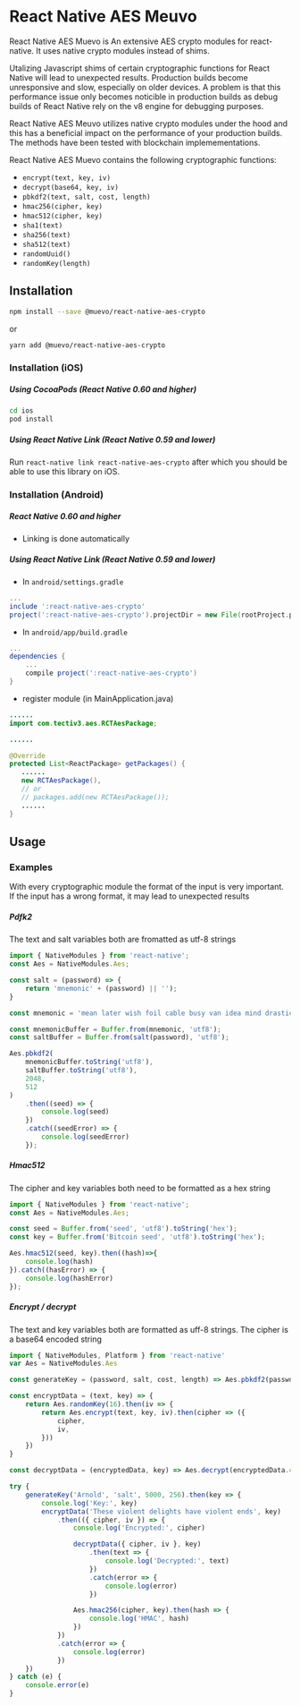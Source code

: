 # React Native AES Meuvo

React Native AES Muevo is An extensive AES crypto modules for react-native. 
It uses native crypto modules instead of shims. 

Utalizing Javascript shims of certain cryptographic functions for React Native will lead to unexpected results. Production builds become unresponsive and slow, especially on older devices. A problem is that this performance issue only becomes noticible in production builds as debug builds of React Native rely on the v8 engine for debugging purposes.

React Native AES Meuvo utilizes native crypto modules under the hood and this has a beneficial impact on the performance of your production builds. The methods have been tested with blockchain implemementations. 

React Native AES  Muevo contains the following cryptographic functions:

-   `encrypt(text, key, iv)`
-   `decrypt(base64, key, iv)`
-   `pbkdf2(text, salt, cost, length)`
-   `hmac256(cipher, key)`
-   `hmac512(cipher, key)`
-   `sha1(text)`
-   `sha256(text)`
-   `sha512(text)`
-   `randomUuid()`
-   `randomKey(length)`

## Installation

```sh
npm install --save @muevo/react-native-aes-crypto
```

or

```sh
yarn add @muevo/react-native-aes-crypto
```

### Installation (iOS)

##### Using CocoaPods (React Native 0.60 and higher)

```sh
cd ios
pod install
```

##### Using React Native Link (React Native 0.59 and lower)

Run `react-native link react-native-aes-crypto` after which you should be able to use this library on iOS.

### Installation (Android)

##### React Native 0.60 and higher
- Linking is done automatically

##### Using React Native Link (React Native 0.59 and lower)
-   In `android/settings.gradle`

```gradle
...
include ':react-native-aes-crypto'
project(':react-native-aes-crypto').projectDir = new File(rootProject.projectDir, '../node_modules/react-native-aes-crypto/android')
```

-   In `android/app/build.gradle`

```gradle
...
dependencies {
    ...
    compile project(':react-native-aes-crypto')
}
```

-   register module (in MainApplication.java)

```java
......
import com.tectiv3.aes.RCTAesPackage;

......

@Override
protected List<ReactPackage> getPackages() {
   ......
   new RCTAesPackage(),
   // or 
   // packages.add(new RCTAesPackage());
   ......
}
```

## Usage

### Examples
With every cryptographic module the format of the input is very important. If the input has a wrong format, it may lead to unexpected results

##### Pdfk2
The text and salt variables both are fromatted as utf-8 strings

```js
import { NativeModules } from 'react-native';
const Aes = NativeModules.Aes;

const salt = (password) => {
	return 'mnemonic' + (password) || ''); 
}

const mnemonic = 'mean later wish foil cable busy van idea mind drastic drill bike';

const mnemonicBuffer = Buffer.from(mnemonic, 'utf8');
const saltBuffer = Buffer.from(salt(password), 'utf8');

Aes.pbkdf2(
    mnemonicBuffer.toString('utf8'),
    saltBuffer.toString('utf8'),
    2048,
    512
)
    .then((seed) => {
        console.log(seed)
    })
    .catch((seedError) => {
        console.log(seedError)
    });
```

##### Hmac512
The cipher and key variables both need to be formatted as a hex string

```js
import { NativeModules } from 'react-native';
const Aes = NativeModules.Aes;

const seed = Buffer.from('seed', 'utf8').toString('hex');
const key = Buffer.from('Bitcoin seed', 'utf8').toString('hex');

Aes.hmac512(seed, key).then((hash)=>{
    console.log(hash)
}).catch((hasError) => {
    console.log(hashError)
});

```
##### Encrypt / decrypt

The text and key variables both are formatted as uff-8 strings. The cipher is a base64 encoded string

```js
import { NativeModules, Platform } from 'react-native'
var Aes = NativeModules.Aes

const generateKey = (password, salt, cost, length) => Aes.pbkdf2(password, salt, cost, length)

const encryptData = (text, key) => {
    return Aes.randomKey(16).then(iv => {
        return Aes.encrypt(text, key, iv).then(cipher => ({
            cipher,
            iv,
        }))
    })
}

const decryptData = (encryptedData, key) => Aes.decrypt(encryptedData.cipher, key, encryptedData.iv)

try {
    generateKey('Arnold', 'salt', 5000, 256).then(key => {
        console.log('Key:', key)
        encryptData('These violent delights have violent ends', key)
            .then(({ cipher, iv }) => {
                console.log('Encrypted:', cipher)

                decryptData({ cipher, iv }, key)
                    .then(text => {
                        console.log('Decrypted:', text)
                    })
                    .catch(error => {
                        console.log(error)
                    })

                Aes.hmac256(cipher, key).then(hash => {
                    console.log('HMAC', hash)
                })
            })
            .catch(error => {
                console.log(error)
            })
    })
} catch (e) {
    console.error(e)
}
```


